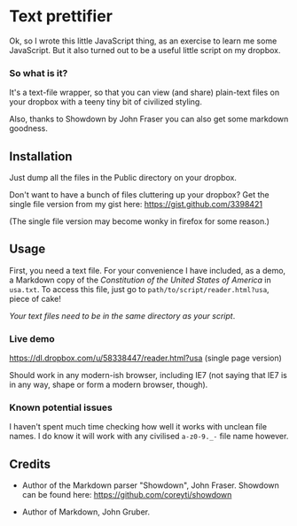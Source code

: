 # Text prettifier

Ok, so I wrote this little JavaScript thing, as an exercise to learn me some
JavaScript. But it also turned out to be a useful little script on my 
dropbox.

### So what is it?

It's a text-file wrapper, so that you can view (and share) plain-text files 
on your dropbox with a teeny tiny bit of civilized styling.

Also, thanks to Showdown by John Fraser you can also get some markdown
goodness.

## Installation

Just dump all the files in the Public directory on your dropbox. 

Don't want to have a bunch of files cluttering up your dropbox? Get the 
single file version from my gist here: https://gist.github.com/3398421

(The single file version may become wonky in firefox for some reason.)

## Usage

First, you need a text file. For your convenience I have included, as a 
demo, a Markdown copy of the _Constitution of the United States of America_ 
in `usa.txt`. To access this file, just go to 
`path/to/script/reader.html?usa`, piece of cake!

*Your text files need to be in the same directory as your script*.

### Live demo 
https://dl.dropbox.com/u/58338447/reader.html?usa  (single page version)

Should work in any modern-ish browser, including IE7 (not saying that IE7
is in any way, shape or form a modern browser, though).

### Known potential issues

I haven't spent much time checking how well it works with unclean file 
names. I do know it will work with any civilised `a-z0-9._-` file name
however.

## Credits

* Author of the Markdown parser "Showdown", John Fraser. Showdown can be 
found here: https://github.com/coreyti/showdown

* Author of Markdown, John Gruber.
